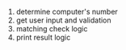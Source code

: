 1. determine computer's number
2. get user input and validation
3. matching check logic
4. print result logic